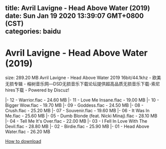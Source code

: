 
title: Avril Lavigne - Head Above Water (2019)
date: Sun Jan 19 2020 13:39:07 GMT+0800 (CST)    
categories: baidu
---

# Avril Lavigne - Head Above Water (2019)
size: 289.20 MB
 Avril Lavigne - Head Above Water 2019 16bit/44.1khz - 欧美无损专辑 - 榕树音乐网—DSD无损音乐下载论坛提供超高品质无损音乐下载-索尼hires下载 - Powered by Discuz!
 
|- 12 - Warrior.flac - 24.60 MB
|- 11 - Love Me Insane.flac - 19.00 MB
|- 10 - Bigger Wow.flac - 19.70 MB
|- 09 - Goddess.flac - 24.50 MB
|- 08 - Crush.flac - 25.20 MB
|- 07 - Souvenir.flac - 19.60 MB
|- 06 - It Was In Me.flac - 25.60 MB
|- 05 - Dumb Blonde (feat. Nicki Minaj).flac - 28.10 MB
|- 04 - Tell Me It's Over.flac - 22.00 MB
|- 03 - I Fell In Love With The Devil.flac - 28.80 MB
|- 02 - Birdie.flac - 25.90 MB
|- 01 - Head Above Water.flac - 26.20 MB

[How to download](https://bpcam.bemobtrk.com/go/2ceec3aa-1ca2-46d6-b9ff-aaa5c184517c?jno=1591)